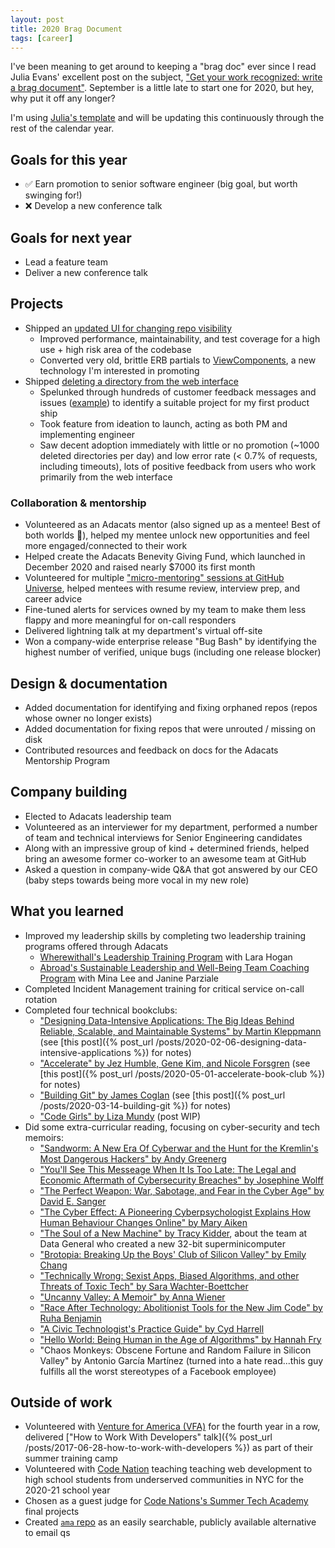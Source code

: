 ```yaml
---
layout: post
title: 2020 Brag Document
tags: [career]
---
```


I've been meaning to get around to keeping a "brag doc" ever since I read Julia Evans' excellent post on the subject, ["Get your work recognized: write a brag document"](https://jvns.ca/blog/brag-documents). September is a little late to start one for 2020, but hey, why put it off any longer?

I'm using [Julia's template](https://jvns.ca/blog/brag-documents/#template) and will be updating this continuously through the rest of the calendar year.

## Goals for this year

<!--
List your major goals here! Sharing your goals with your manager & coworkers is really nice because it helps them see how they can support you in accomplishing those goals!
-->

- ✅ Earn promotion to senior software engineer (big goal, but worth swinging for!)
- ❌ Develop a new conference talk

## Goals for next year

<!--
If it's getting towards the end of the year, maybe start writing down what you think your goals for next year might be.
-->

- Lead a feature team
- Deliver a new conference talk

## Projects

<!--
For each one, go through:

- What your contributions were (did you come up with the design? Which components did you build? Was there some useful insight like "wait, we can cut scope and do what we want by doing way less work" that you came up with?)
- The impact of the project - who was it for? Are there numbers you can attach to it? (saved X dollars? shipped new feature that has helped sell Y big deals? Improved performance by X%? Used by X internal users every day?). Did it support some important non-numeric company goal (required to pass an audit? helped retain an important user?)

Remember: don't forget to explain what the results of you work actually were! It's often important to go back a few months later and fill in what actually happened after you launched the project.
-->

- Shipped an [updated UI for changing repo visibility](https://github.blog/changelog/2020-06-18-updated-ui-for-changing-repository-visibility/)
  - Improved performance, maintainability, and test coverage for a high use + high risk area of the codebase
  - Converted very old, brittle ERB partials to [ViewComponents](https://github.com/github/view_component), a new technology I'm interested in promoting
- Shipped [deleting a directory from the web interface](https://github.blog/changelog/2021-01-11-delete-directory-from-the-web/)
  - Spelunked through hundreds of customer feedback messages and issues ([example](https://github.com/isaacs/github/issues)) to identify a suitable project for my first product ship
  - Took feature from ideation to launch, acting as both PM and implementing engineer
  - Saw decent adoption immediately with little or no promotion (~1000 deleted directories per day) and low error rate (< 0.7% of requests, including timeouts), lots of positive feedback from users who work primarily from the web interface


### Collaboration & mentorship

<!--
Examples of things in this category:

- Helping others in an area you're an expert in (like "other engineers regularly ask me for one-off help solving weird bugs in their CSS" or "quoting from the C standard at just the right moment")
- Mentoring interns / helping new team members get started
- Writing really clear emails/meeting notes
- Foundational code that other people built on top of
- Improving monitoring / dashboards / on call
- Any code review that you spent a particularly long time on / that you think was especially important
- Important questions you answered ("helped Risha from OTHER_TEAM with a lot of questions related to Y")
- Mentoring someone on a project ("gave Ben advice from time to time on leading his first big project")
- Giving an internal talk or workshop
-->

- Volunteered as an Adacats mentor (also signed up as a mentee! Best of both worlds 🙌), helped my mentee unlock new opportunities and feel more engaged/connected to their work
- Helped create the Adacats Benevity Giving Fund, which launched in December 2020 and raised nearly $7000 its first month
- Volunteered for multiple ["micro-mentoring" sessions at GitHub Universe](https://github.blog/2020-10-27-2020-github-universe-micro-mentoring-application/), helped mentees with resume review, interview prep, and career advice
- Fine-tuned alerts for services owned by my team to make them less flappy and more meaningful for on-call responders
- Delivered lightning talk at my department's virtual off-site
- Won a company-wide enterprise release "Bug Bash" by identifying the highest number of verified, unique bugs (including one release blocker)


## Design & documentation

<!--
List design docs & documentation that you worked on

Design docs: I usually just say "wrote design for X" or "reviewed design for X"

Documentation: maybe briefly explain the goal behind this documentation (for example "we were getting a lot of questions about X, so I documented it and now we can answer the questions more quickly")
-->

- Added documentation for identifying and fixing orphaned repos (repos whose owner no longer exists)
- Added documentation for fixing repos that were unrouted / missing on disk
- Contributed resources and feedback on docs for the Adacats Mentorship Program


## Company building

<!--
This is a category we have at work - it basically means "things you did to help the company overall, not just your project / team". Some things that go in here:

- Going above & beyond with interviewing or recruiting (doing campus recruiting, etc)
- Improving important processes, like the interview process or writing better onboarding materials
-->

- Elected to Adacats leadership team
- Volunteered as an interviewer for my department, performed a number of team and technical interviews for Senior Engineering candidates
- Along with an impressive group of kind + determined friends, helped bring an awesome former co-worker to an awesome team at GitHub
- Asked a question in company-wide Q&A that got answered by our CEO (baby steps towards being more vocal in my new role)

## What you learned

<!--
Try listing important things you learned or skills you've acquired recently! Some examples of skills you might be learning or improving:

- how to do performance analysis & make code run faster
internals of an important piece of software (like the JVM or Postgres or Linux)
- how to use a library (like React)
- how to use an important tool (like the command line or Firefox dev tools)
- about a specific area of programming (like localization or timezones)
- an area like product management / UX design
- how to write a clear design doc
- a new programming language

It's really easy to lose track of what skills you're learning, and usually when I reflect on this I realize I learned a lot more than I thought and also notice things that I'm not learning that I wish I was.
-->

- Improved my leadership skills by completing two leadership training programs offered through Adacats
  - [Wherewithall's Leadership Training Program](https://wherewithall.com/manager-skills-training/#erg) with Lara Hogan
  - [Abroad's Sustainable Leadership and Well-Being Team Coaching Program](https://www.abroad.io/coaching#comp-kf6nzj80) with Mina Lee and Janine Parziale
- Completed Incident Management training for critical service on-call rotation
- Completed four technical bookclubs:
  - ["Designing Data-Intensive Applications: The Big Ideas Behind Reliable, Scalable, and Maintainable Systems" by Martin Kleppmann](https://learning.oreilly.com/library/view/designing-data-intensive-applications/9781491903063/) (see [this post]({% post_url /posts/2020-02-06-designing-data-intensive-applications %}) for notes)
  - ["Accelerate" by Jez Humble, Gene Kim, and Nicole Forsgren](https://learning.oreilly.com/library/view/accelerate/9781457191435/) (see [this post]({% post_url /posts/2020-05-01-accelerate-book-club %}) for notes)
  - ["Building Git" by James Coglan](https://shop.jcoglan.com/building-git/) (see [this post]({% post_url /posts/2020-03-14-building-git %}) for notes)
  - ["Code Girls" by Liza Mundy](https://www.lizamundy.com/code-girls/) (post WIP)
- Did some extra-curricular reading, focusing on cyber-security and tech memoirs:
  - ["Sandworm: A New Era Of Cyberwar and the Hunt for the Kremlin's Most Dangerous Hackers" by Andy Greenerg](https://www.penguinrandomhouse.com/books/597684/sandworm-by-andy-greenberg/)
  - ["You'll See This Messeage When It Is Too Late: The Legal and Economic Aftermath of Cybersecurity Breaches" by Josephine Wolff](https://mitpress.mit.edu/books/youll-see-message-when-it-too-late)
  - ["The Perfect Weapon: War, Sabotage, and Fear in the Cyber Age" by David E. Sanger](https://www.penguinrandomhouse.com/books/547683/the-perfect-weapon-by-david-e-sanger/)
  - ["The Cyber Effect: A Pioneering Cyberpsychologist Explains How Human Behaviour Changes Online" by Mary Aiken](http://www.maryaiken.com/cyber-effect)
  - ["The Soul of a New Machine" by Tracy Kidder](https://www.tracykidder.com/the-soul-of-a-new-machine.html), about the team at Data General who created a new 32-bit superminicomputer
  - ["Brotopia: Breaking Up the Boys' Club of Silicon Valley" by Emily Chang](https://www.penguinrandomhouse.com/books/547571/brotopia-by-emily-chang/)
  - ["Technically Wrong: Sexist Apps, Biased Algorithms, and other Threats of Toxic Tech" by Sara Wachter-Boettcher](https://www.sarawb.com/books)
  - ["Uncanny Valley: A Memoir" by Anna Wiener](https://us.macmillan.com/books/9780374719760)
  - ["Race After Technology: Abolitionist Tools for the New Jim Code" by Ruha Benjamin](https://www.ruhabenjamin.com/race-after-technology)
  - ["A Civic Technologist's Practice Guide" by Cyd Harrell](https://cydharrell.com/book/)
  - ["Hello World: Being Human in the Age of Algorithms" by Hannah Fry](http://www.hannahfry.co.uk/helloworld)
  - "Chaos Monkeys: Obscene Fortune and Random Failure in Silicon Valley" by Antonio García Martínez (turned into a hate read...this guy fulfills all the worst stereotypes of a Facebook employee)


## Outside of work

<!--
It's also often useful to track accomplishments outside of work, like:

- blog posts
- talks/panels
- open source work
- Industry recognition
-->

- Volunteered with [Venture for America (VFA)](https://ventureforamerica.org/) for the fourth year in a row, delivered ["How to Work With Developers" talk]({% post_url /posts/2017-06-28-how-to-work-with-developers %}) as part of their summer training camp
- Volunteered with [Code Nation](https://codenation.org/volunteers/) teaching teaching web development to high school students from underserved communities in NYC for the 2020-21 school year
- Chosen as a guest judge for [Code Nations's Summer Tech Academy](https://codenation.org/spring-tech-academy/) final projects
- Created [`ama` repo](https://github.com/ktravers/ama) as an easily searchable, publicly available alternative to email qs
